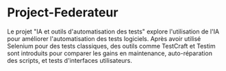 # Project-Federateur
Le projet "IA et outils d'automatisation des tests" explore l'utilisation de l'IA pour améliorer l'automatisation des tests logiciels. Après avoir utilisé Selenium pour des tests classiques, des outils comme TestCraft et Testim sont introduits pour comparer les gains en maintenance, auto-réparation des scripts, et tests d'interfaces utilisateurs.
